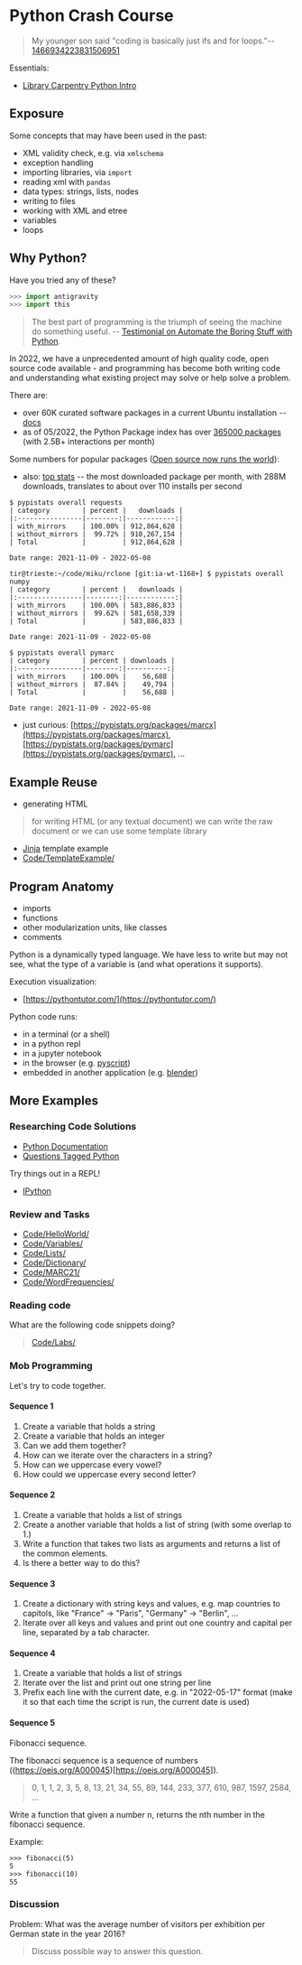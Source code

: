 # Python Crash Course

> My younger son said "coding is basically just ifs and for loops."--
> [1466934223831506951](https://twitter.com/ID_AA_Carmack/status/1466934223831506951)

Essentials:

* [Library Carpentry Python Intro](https://librarycarpentry.org/lc-python-intro/)

## Exposure

Some concepts that may have been used in the past:

* XML validity check, e.g. via `xmlschema`
* exception handling
* importing libraries, via `import`
* reading xml with `pandas`
* data types: strings, lists, nodes
* writing to files
* working with XML and etree
* variables
* loops

## Why Python?

Have you tried any of these?

```python
>>> import antigravity
>>> import this
```

> The best part of programming is the triumph of seeing the machine do
> something useful. -- [Testimonial on Automate the Boring Stuff with
> Python](https://automatetheboringstuff.com/).

In 2022, we have a unprecedented amount of high quality code, open source code
available - and programming has become both writing code and understanding what
existing project may solve or help solve a problem.

There are:

* over 60K curated software packages in a current Ubuntu installation -- [docs](https://ubuntu.com/server/docs/package-management)
* as of 05/2022, the Python Package index has over [365000 packages](https://pypistats.org/) (with 2.5B+ interactions per month)

Some numbers for popular packages ([Open source now runs the world](https://www.wired.com/2016/08/open-source-won-now/)):

* also: [top stats](https://pypistats.org/top) -- the most downloaded package
  per month, with 288M downloads, translates to about over 110 installs per second

```
$ pypistats overall requests
| category        | percent |   downloads |
|:----------------|--------:|------------:|
| with_mirrors    | 100.00% | 912,864,628 |
| without_mirrors |  99.72% | 910,267,154 |
| Total           |         | 912,864,628 |

Date range: 2021-11-09 - 2022-05-08

tir@trieste:~/code/miku/rclone [git:ia-wt-1168+] $ pypistats overall numpy
| category        | percent |   downloads |
|:----------------|--------:|------------:|
| with_mirrors    | 100.00% | 583,886,833 |
| without_mirrors |  99.62% | 581,658,339 |
| Total           |         | 583,886,833 |

Date range: 2021-11-09 - 2022-05-08

$ pypistats overall pymarc
| category        | percent | downloads |
|:----------------|--------:|----------:|
| with_mirrors    | 100.00% |    56,688 |
| without_mirrors |  87.84% |    49,794 |
| Total           |         |    56,688 |

Date range: 2021-11-09 - 2022-05-08
```

* just curious: [https://pypistats.org/packages/marcx](https://pypistats.org/packages/marcx), [https://pypistats.org/packages/pymarc](https://pypistats.org/packages/pymarc), ...

## Example Reuse

* generating HTML

> for writing HTML (or any textual document) we can write the raw document or
> we can use some template library

* [Jinja](https://jinja.palletsprojects.com/en/3.1.x/templates/#synopsis) template example
* [Code/TemplateExample/](Code/TemplateExample)

## Program Anatomy

* imports
* functions
* other modularization units, like classes
* comments

Python is a dynamically typed language. We have less to write but may not see,
what the type of a variable is (and what operations it supports).

Execution visualization:

* [https://pythontutor.com/](https://pythontutor.com/)

Python code runs:

* in a terminal (or a shell)
* in a python repl
* in a jupyter notebook
* in the browser (e.g. [pyscript](https://github.com/pyscript/pyscript))
* embedded in another application (e.g. [blender](https://docs.blender.org/api/current/info_overview.html#python-in-blender)) 

## More Examples

### Researching Code Solutions

* [Python Documentation](https://docs.python.org/3/library/index.html)
* [Questions Tagged Python](https://stackoverflow.com/questions/tagged/python)

Try things out in a REPL!

* [IPython](https://ipython.org/documentation.html)

### Review and Tasks

* [Code/HelloWorld/](Code/HelloWorld/)
* [Code/Variables/](Code/Variables/)
* [Code/Lists/](Code/Lists/)
* [Code/Dictionary/](Code/Dictionary/)
* [Code/MARC21/](Code/MARC21/)
* [Code/WordFrequencies/](Code/WordFrequencies/)

### Reading code

What are the following code snippets doing?

> [Code/Labs/](Code/Labs)

### Mob Programming

Let's try to code together.

#### Sequence 1

1. Create a variable that holds a string
2. Create a variable that holds an integer
3. Can we add them together?
4. How can we iterate over the characters in a string?
5. How can we uppercase every vowel?
6. How could we uppercase every second letter?

#### Sequence 2

1. Create a variable that holds a list of strings
2. Create a another variable that holds a list of string (with some overlap to 1.)
3. Write a function that takes two lists as arguments and returns a list of the common elements.
4. Is there a better way to do this?

#### Sequence 3

1. Create a dictionary with string keys and values, e.g. map countries to capitols, like "France" -> "Paris", "Germany" -> "Berlin", ...
2. Iterate over all keys and values and print out one country and capital per line, separated by a tab character.


#### Sequence 4

1. Create a variable that holds a list of strings
2. Iterate over the list and print out one string per line
3. Prefix each line with the current date, e.g. in "2022-05-17" format (make it so that each time the script is run, the current date is used)

#### Sequence 5

Fibonacci sequence.

The fibonacci sequence is a sequence of numbers ((https://oeis.org/A000045)[https://oeis.org/A000045]).

> 0, 1, 1, 2, 3, 5, 8, 13, 21, 34, 55, 89, 144, 233, 377, 610, 987, 1597, 2584, ...

Write a function that given a number n, returns the nth number in the fibonacci sequence.

Example:

    >>> fibonacci(5)
    5
    >>> fibonacci(10)
    55

### Discussion

Problem: What was the average number of visitors per exhibition per German state in the year 2016?

> Discuss possible way to answer this question.
